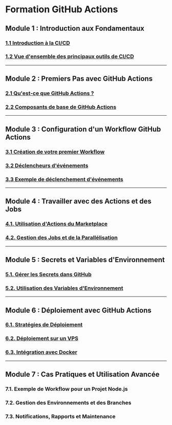 # Formation GitHub Actions 

## Module 1 : Introduction aux Fondamentaux
### [1.1 Introduction à la CI/CD](./module-1-introducion-fondamentaux-ci-cd/introduction-ci-cd.md)
### [1.2 Vue d'ensemble des principaux outils de CI/CD](./module-1-introducion-fondamentaux-ci-cd/outils-ci-cd.md)

---

## Module 2 : Premiers Pas avec GitHub Actions
### [2.1 Qu'est-ce que GitHub Actions ?](./module-2-introduction-github-actions/introduction-github-actions.md)
### [2.2 Composants de base de GitHub Actions](./module-2-introduction-github-actions/composants-github-actions.md)

---

## Module 3 : Configuration d'un Workflow GitHub Actions
### [3.1 Création de votre premier Workflow](./module-3-configuration-workflows-github-actions/creation-premier-worflow.md)
### [3.2 Déclencheurs d'événements](./module-3-configuration-workflows-github-actions/declencheurs-evenements-github-actions.md)
### [3.3 Exemple de déclenchement d'événements](./module-3-configuration-workflows-github-actions/exemple-declenchement-github-actions.md)

---

## Module 4 : Travailler avec des Actions et des Jobs
### [4.1. Utilisation d'Actions du Marketplace](./module-4-actions-jobs/utilisation-actions-marketplace-github.md)
### [4.2. Gestion des Jobs et de la Parallélisation](./module-4-actions-jobs/gestion-parallelisation-jobs-github-actions.md)

---

## Module 5 : Secrets et Variables d'Environnement
### [5.1. Gérer les Secrets dans GitHub](./module-5-secrets-variables-environnement/gerer-secrets-github.md)
### [5.2. Utilisation des Variables d'Environnement](./module-5-secrets-variables-environnement/utilisation-variables-environnement-github.md)

---

## Module 6 : Déploiement avec GitHub Actions
### [6.1. Stratégies de Déploiement](./module-6-deploiements-github-actions/strategies-deploiements.md)
### [6.2. Déploiement sur un VPS](./module-6-deploiements-github-actions/deploiement-github-actions-vps.md)
### [6.3. Intégration avec Docker](./module-6-deploiements-github-actions/deploiement-docker-github-actions.md)

---

## Module 7 : Cas Pratiques et Utilisation Avancée
### 7.1. Exemple de Workflow pour un Projet Node.js
### 7.2. Gestion des Environnements et des Branches
### 7.3. Notifications, Rapports et Maintenance
